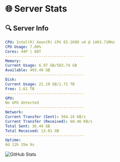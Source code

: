 # 🌐 Server Stats
## 🔍 Server Info
```yaml
CPU: Intel(R) Xeon(R) CPU E5-2699 v4 @ 1403.71MHz
CPU Usage: 7.00%
Cores: 44P | 88T
-----------------------------------
Memory:
Current Usage: 6.97 GB/503.74 GB
Available: 493.49 GB
-----------------------------------
Disk:
Current Usage: 21.19 GB/1.71 TB
Free: 1.61 TB
-----------------------------------
GPU:
No GPU detected
-----------------------------------
Network:
Current Transfer (Sent): 564.16 KB/s
Current Transfer (Received): 60.46 KB/s
Total Sent: 36.44 GB
Total Received: 13.01 GB
-----------------------------------
Uptime:
0d 12h 35m 9s
```
![GitHub Stats](https://img.shields.io/badge/Updated-2025-04-20_05:43:57-blue)